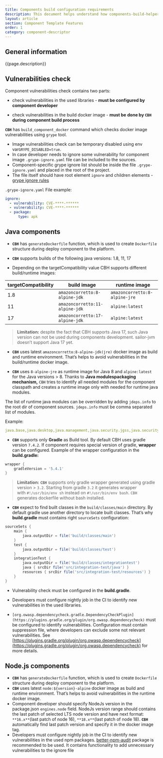 ```yaml
---
title: Components build configuration requirements
description: This document helps understand how components-build-helper (CBH) build docker image structure for Java/ NodeJs components and how to avoid vulnerabilities in the components.
layout: article
section: Component Template Features
order: 1
category: component-descriptor
---
```


## General information

{{page.description}}

## Vulnerabilities check

Component vulnerabilities check contains two parts:

 * check vulnerabilities in the used libraries - **must be configured by component developer**

 * check vulnerabilities in the build docker image - **must be** **done by `CBH` during component build process**

**`CBH`** has `build_component_docker` command which checks docker image vulnerabilities using `grype` tool.

 * Image vulnerabilities check can be temporary disabled using env var`GRYPE_DISABLED=true`.
 * In case developer needs to ignore some vulnerability for component image `.grype-ignore.yaml` file can be included to the sources.
 * Component-specific grype ignore list should be inside the file `.grype-ignore.yaml` and placed in the root of the project.
 * The file itself should have root element `ignore` and children elements - [grype ignore rules](https://github.com/anchore/grype#specifying-matches-to-ignore)

`.grype-ignore.yaml` File example:

```yaml
ignore:
  - vulnerability: CVE-****-******
  - vulnerability: CVE-****-******
  - package:
      type: apk
```

## Java components

 * **`CBH`**  has `generateDockerfile` function, which is used to create `Dockerfile` structure during deploy component to the platform.

 * **`CBH`** supports builds of the following java versions: 1.8, 11, 17

 *  Depending on the targetCompatibility value CBH supports different build/runtime images:

 | targetCompatibility | build image | runtime image |
 | --- | --- | --- |
 | 1.8 | `amazoncorretto:8-alpine-jdk` | `amazoncorretto:8-alpine-jre` |
 | 11 | `amazoncorretto:11-alpine-jdk` | `alpine:latest` |
 | 17 | `amazoncorretto:17-alpine-jdk` | `alpine:latest` |


 > **Limitation:** despite the fact that CBH supports Java 17, such Java version can not be used during components development. sailor-jvm doesn’t support Java 17 yet.

* **`CBH`** uses latest `amazoncorretto:8-alpine-jdk(jre)` docker image as build and runtime environment. That’s helps to avoid vulnerabilities in the build/runtime docker image.

* **`CBH`** uses `8-alpine-jre` as runtime image for Java 8 and  `alpine:latest`  for the Java versions > 8. Thanks to **Java modulespackaging mechanism,** `CBH` tries to identify all needed modules for the component classpath and creates a runtime image only with needed for runtime java modules.

The list of runtime java modules can be overridden by adding `jdeps.info` to the root dir of component sources. `jdeps.info` must be comma separated list of modules.

Example:

```yaml
java.base,java.desktop,java.management,java.security.jgss,java.security.sasl,java.sql.rowset,jdk.security.auth,jdk.unsupported
```

* **`CBH`** supports only **Gradle** as Build tool. By default CBH uses gradle version `7.4.2`. If component requires special version of gradle, **wrapper** can be configured.
Example of the wrapper configuration in the **build.gradle:**

```groovy
wrapper {
    gradleVersion = '5.4.1'
}
```

> **Limitation:** **`CBH`** supports only gradle wrapper generated using gradle version > `3.2`.
Starting from gradle `3.2` it generates wrapper with `#!/usr/bin/env sh` instead on `#!/usr/bin/env bash`. `CBH` generates dockerfile without bash installed.

 *  **`CBH`** expect to find built classes in the `build/classes/main` directory. By default gradle use another directory to locate built classes. That’s why **build.gradle** must contains right `sourceSets` configuration:

```groovy
sourceSets {
    main {
        java.outputDir = file('build/classes/main')
    }
    test {
        java.outputDir = file('build/classes/test')
    }
    integrationTest {
        java.outputDir = file('build/classes/integrationtest')
        java { srcDir file('src/integration-test/java') }
        resources { srcDir file('src/integration-test/resources') }
    }
}
```

 * Vulnerability check must be configured in the **build.gradle**.

 * Developers must configure nightly job in the CI to identify new vulnerabilities in the used libraries.
 * `[org.owasp.dependencycheck.gradle.DependencyCheckPlugin](https://plugins.gradle.org/plugin/org.owasp.dependencycheck)`  must be configured to identify vulnerabilities. Configuration must contain suppression file, where developers can exclude some not relevant vulnerabilities.
See [https://plugins.gradle.org/plugin/org.owasp.dependencycheck](https://plugins.gradle.org/plugin/org.owasp.dependencycheck) for more details.

## Node.js components

 * **`CBH`**  has `generateDockerfile` function, which is used to create `Dockerfile` structure during deploy component to the platform.
 * **`CBH`** uses latest `node:${version}-alpine` docker image as build and runtime environment. That’s helps to avoid vulnerabilities in the runtime docker image.
 * Component developer should specify NodeJs version in the package.json `engines.node` field. NodeJs version range should contains the last patch of selected LTS node version and have next format: `**16.x**`(last patch of node 16), `**18.x**`(last patch of node 18). **`CBH`** automatically find last patch version and specify it in the docker image tag.
 * Developers must configure nightly job in the CI to identify new vulnerabilities in the used npm packages. [better-npm-audit](https://www.npmjs.com/package/better-npm-audit) package is recommended to be used. It contains functionality to add unnecessary vulnerabilities to the ignore file

